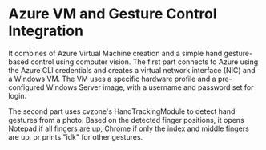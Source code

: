 # Azure VM and Gesture Control Integration
It combines of Azure Virtual Machine creation and a simple hand gesture-based control using computer vision.
The first part connects to Azure using the Azure CLI credentials and creates a virtual network interface (NIC) and a Windows VM. The VM uses a specific hardware profile and a pre-configured Windows Server image, with a username and password set for login.

The second part uses cvzone's HandTrackingModule to detect hand gestures from a photo. Based on the detected finger positions, it opens Notepad if all fingers are up, Chrome if only the index and middle fingers are up, or prints "idk" for other gestures.
